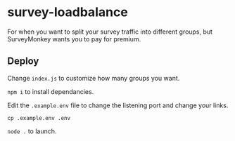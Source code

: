 # survey-loadbalance
For when you want to split your survey traffic into different groups, but SurveyMonkey wants you to pay for premium.

## Deploy
Change `index.js` to customize how many groups you want.

`npm i` to install dependancies.

Edit the `.example.env` file to change the listening port and change your links.

`cp .example.env .env`

`node .` to launch.